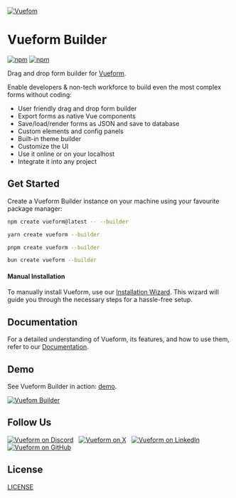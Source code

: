 [![Vuefom](https://raw.githubusercontent.com/vueform/builder/main/.github/assets/banner.png)](https://builder.vueform.com?cid=builder)

# Vueform Builder

<p>
  <a href="https://www.npmjs.com/package/@vueform/builder" target="_blank"><img alt="npm" src="https://img.shields.io/npm/dt/@vueform/builder?color=%2317c495"></a>
  <a href="https://www.npmjs.com/package/@vueform/builder" target="_blank"><img alt="npm" src="https://img.shields.io/npm/v/@vueform/builder?color=%2317c495"></a>
</p>

Drag and drop form builder for [Vueform](https://github.com/vueform/vueform).

Enable developers & non-tech workforce to build even the most complex forms without coding:

- User friendly drag and drop form builder
- Export forms as native Vue components
- Save/load/render forms as JSON and save to database
- Custom elements and config panels
- Built-in theme builder
- Customize the UI
- Use it online or on your localhost
- Integrate it into any project

## Get Started

Create a Vueform Builder instance on your machine using your favourite package manager:

```bash
npm create vueform@latest -- --builder
```

```bash
yarn create vueform --builder
```

```bash
pnpm create vueform --builder
```

```bash
bun create vueform --builder
```

#### Manual Installation

To manually install Vueform, use our [Installation Wizard](https://builder.vueform.com/docs/installation?cid=builder). This wizard will guide you through the necessary steps for a hassle-free setup.

## Documentation

For a detailed understanding of Vueform, its features, and how to use them, refer to our [Documentation](https://builder.vueform.com/docs/saving?cid=builder).

## Demo

See Vueform Builder in action: [demo](https://builder.vueform.com/demo?cid=builder).

[![Vuefom Builder](https://raw.githubusercontent.com/vueform/vueform/main/.github/assets/builder.gif)](https://builder.vueform.com/demo?cid=builder)

## Follow Us

<p>
  <a href="https://discord.gg/WhX2nG6GTQ" target="_blank"><img src="https://raw.githubusercontent.com/vueform/builder/main/.github/assets/discord.svg" alt="Vueform on Discord" title="Vueform on Discord"></a>&nbsp;&nbsp;
  <a href="https://twitter.com/vueform" target="_blank"><img src="https://raw.githubusercontent.com/vueform/builder/main/.github/assets/x.svg" alt="Vueform on X" title="Vueform on X"></a>&nbsp;&nbsp;
  <a href="https://www.linkedin.com/company/vueform" target="_blank"><img src="https://raw.githubusercontent.com/vueform/builder/main/.github/assets/linkedin.svg" alt="Vueform on LinkedIn" title="Vueform on LinkedIn"></a>&nbsp;&nbsp;
  <a href="https://github.com/vueform" target="_blank"><img src="https://raw.githubusercontent.com/vueform/builder/main/.github/assets/github.svg" alt="Vueform on GitHub" title="Vueform on GitHub"></a>
</p>

## License

[LICENSE](https://vueform.com/license-agreement?cid=builder)